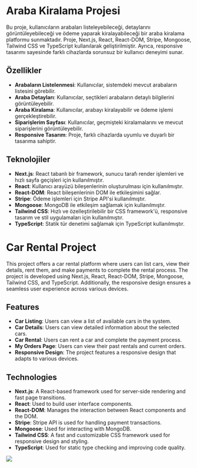 # Araba Kiralama Projesi

Bu proje, kullanıcıların arabaları listeleyebileceği, detaylarını görüntüleyebileceği ve ödeme yaparak kiralayabileceği bir araba kiralama platformu sunmaktadır. Proje, Next.js, React, React-DOM, Stripe, Mongoose, Tailwind CSS ve TypeScript kullanılarak geliştirilmiştir. Ayrıca, responsive tasarımı sayesinde farklı cihazlarda sorunsuz bir kullanıcı deneyimi sunar.

## Özellikler

- **Arabaların Listelenmesi**: Kullanıcılar, sistemdeki mevcut arabaların listesini görebilir.
- **Araba Detayları**: Kullanıcılar, seçtikleri arabaların detaylı bilgilerini görüntüleyebilir.
- **Araba Kiralama**: Kullanıcılar, arabayı kiralayabilir ve ödeme işlemi gerçekleştirebilir.
- **Siparişlerim Sayfası**: Kullanıcılar, geçmişteki kiralamalarını ve mevcut siparişlerini görüntüleyebilir.
- **Responsive Tasarım**: Proje, farklı cihazlarda uyumlu ve duyarlı bir tasarıma sahiptir.

## Teknolojiler

- **Next.js**: React tabanlı bir framework, sunucu tarafı render işlemleri ve hızlı sayfa geçişleri için kullanılmıştır.
- **React**: Kullanıcı arayüzü bileşenlerinin oluşturulması için kullanılmıştır.
- **React-DOM**: React bileşenlerinin DOM ile etkileşimini sağlar.
- **Stripe**: Ödeme işlemleri için Stripe API'si kullanılmıştır.
- **Mongoose**: MongoDB ile etkileşim sağlamak için kullanılmıştır.
- **Tailwind CSS**: Hızlı ve özelleştirilebilir bir CSS framework'ü, responsive tasarım ve stil uygulamaları için kullanılmıştır.
- **TypeScript**: Statik tür denetimi sağlamak için TypeScript kullanılmıştır. 

# Car Rental Project

This project offers a car rental platform where users can list cars, view their details, rent them, and make payments to complete the rental process. The project is developed using Next.js, React, React-DOM, Stripe, Mongoose, Tailwind CSS, and TypeScript. Additionally, the responsive design ensures a seamless user experience across various devices.

## Features

- **Car Listing**: Users can view a list of available cars in the system.
- **Car Details**: Users can view detailed information about the selected cars.
- **Car Rental**: Users can rent a car and complete the payment process.
- **My Orders Page**: Users can view their past rentals and current orders.
- **Responsive Design**: The project features a responsive design that adapts to various devices.

## Technologies

- **Next.js**: A React-based framework used for server-side rendering and fast page transitions.
- **React**: Used to build user interface components.
- **React-DOM**: Manages the interaction between React components and the DOM.
- **Stripe**: Stripe API is used for handling payment transactions.
- **Mongoose**: Used for interacting with MongoDB.
- **Tailwind CSS**: A fast and customizable CSS framework used for responsive design and styling.
- **TypeScript**: Used for static type checking and improving code quality.


![](https://github.com/Rasime-Dumlupunar/car-rental-f/blob/main/car-rental.gif)
